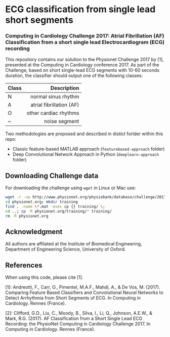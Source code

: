 # ECG classification from single lead short segments
### Computing in Cardiology Challenge 2017: Atrial Fibrillation (AF) Classification from a short single lead Electrocardiogram (ECG) recording

This repository contains our solution to the Physionet Challenge 2017 by [1], presented at the Computing in Cardiology conference 2017. As part of the Challenge, based on short single-lead ECG segments with 10-60 seconds duration, the classifier should output one of the following classes:

| Class  | Description |
| ----- | -------------------:|
| N | normal sinus rhythm |
| A | atrial fibrillation (AF) |
| O | other cardiac rhythms |
| ~ | noise segment |


Two methodologies are proposed and described in distict forlder within this repo:

* Classic feature-based MATLAB approach (`featurebased-approach` folder)
* Deep Convolutional Network Approach in Python (`deeplearn-approach` folder)


## Downloading Challenge data

For downloading the challenge using `wget` in Linux or Mac use:

```bash
wget -r -np http://www.physionet.org/physiobank/database/challenge/2017/training/
cd physionet.org; mkdir training
find . -name \*.mat -exec cp {} training/ \;
cd ..; cp -R physionet.org/training/* training/
rm -R physionet.org
```

## Acknowledgment
All authors are affilated at the Institute of Biomedical Engineering, Department of Engineering Science, University of Oxford.

## References

When using this code, please cite [1].

[1]: Andreotti, F., Carr, O., Pimentel, M.A.F., Mahdi, A., & De Vos, M. (2017). Comparing Feature Based Classifiers and Convolutional Neural Networks to Detect Arrhythmia from Short Segments of ECG. In Computing in Cardiology. Rennes (France).

[2]: Clifford, G.D., Liu, C., Moody, B., Silva, I., Li, Q., Johnson, A.E.W., & Mark, R.G. (2017). AF Classification from a Short Single Lead ECG Recording: the PhysioNet Computing in Cardiology Challenge 2017. In Computing in Cardiology. Rennes (France).
